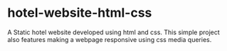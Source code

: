 # hotel-website-html-css
A Static hotel website developed using html and css.
This simple project also features making a webpage responsive using css media queries.
